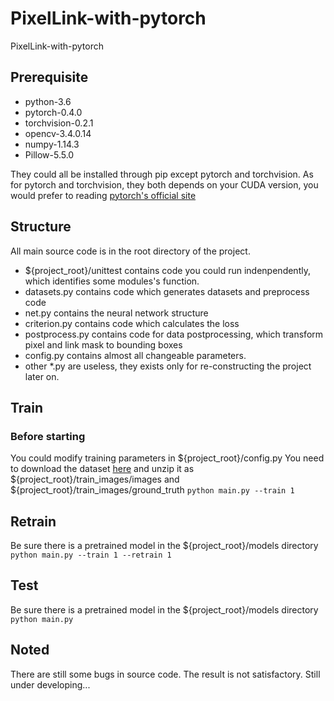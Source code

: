 # PixelLink-with-pytorch
PixelLink-with-pytorch

## Prerequisite

- python-3.6
- pytorch-0.4.0
- torchvision-0.2.1
- opencv-3.4.0.14
- numpy-1.14.3
- Pillow-5.5.0

They could all be installed through pip except pytorch and torchvision. As for pytorch and torchvision, they both depends on your CUDA version, you would prefer to reading [pytorch's official site](https://pytorch.org/)

## Structure
All main source code is in the root directory of the project. 
- ${project_root}/unittest contains code you could run indenpendently, which identifies some modules's function.
- datasets.py contains code which generates datasets and preprocess code
- net.py contains the neural network structure
- criterion.py contains code which calculates the loss
- postprocess.py contains code for data postprocessing, which transform pixel and link mask to bounding boxes
- config.py contains almost all changeable parameters.
- other *.py are useless, they exists only for re-constructing the project later on.


## Train
### Before starting
You could modify training parameters in ${project_root}/config.py
You need to download the dataset [here](http://rrc.cvc.uab.es/?ch=4&com=tasks) and unzip it as ${project_root}/train_images/images and ${project_root}/train_images/ground_truth
`python main.py --train 1`

## Retrain
Be sure there is a pretrained model in the ${project_root}/models directory
`python main.py --train 1 --retrain 1`

## Test
Be sure there is a pretrained model in the ${project_root}/models directory
`python main.py`

## Noted

There are still some bugs in source code. The result is not satisfactory. Still under developing...
